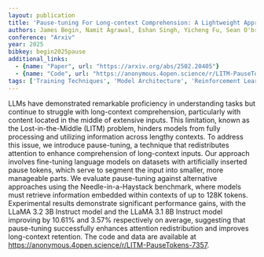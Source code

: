 ```yaml
---
layout: publication
title: 'Pause-tuning For Long-context Comprehension: A Lightweight Approach To LLM Attention Recalibration'
authors: James Begin, Namit Agrawal, Eshan Singh, Yicheng Fu, Sean O'brien, Vasu Sharma, Kevin Zhu
conference: "Arxiv"
year: 2025
bibkey: begin2025pause
additional_links:
  - {name: "Paper", url: "https://arxiv.org/abs/2502.20405"}
  - {name: "Code", url: "https://anonymous.4open.science/r/LITM-PauseTokens-7357"}
tags: ['Training Techniques', 'Model Architecture', 'Reinforcement Learning', 'RAG', 'Pretraining Methods', 'Fine-Tuning', 'Has Code', 'Attention Mechanism']
---
```

LLMs have demonstrated remarkable proficiency in understanding tasks but
continue to struggle with long-context comprehension, particularly with content
located in the middle of extensive inputs. This limitation, known as the
Lost-in-the-Middle (LITM) problem, hinders models from fully processing and
utilizing information across lengthy contexts. To address this issue, we
introduce pause-tuning, a technique that redistributes attention to enhance
comprehension of long-context inputs. Our approach involves fine-tuning
language models on datasets with artificially inserted pause tokens, which
serve to segment the input into smaller, more manageable parts. We evaluate
pause-tuning against alternative approaches using the Needle-in-a-Haystack
benchmark, where models must retrieve information embedded within contexts of
up to 128K tokens. Experimental results demonstrate significant performance
gains, with the LLaMA 3.2 3B Instruct model and the LLaMA 3.1 8B Instruct model
improving by 10.61% and 3.57% respectively on average, suggesting that
pause-tuning successfully enhances attention redistribution and improves
long-context retention. The code and data are available at
https://anonymous.4open.science/r/LITM-PauseTokens-7357.
